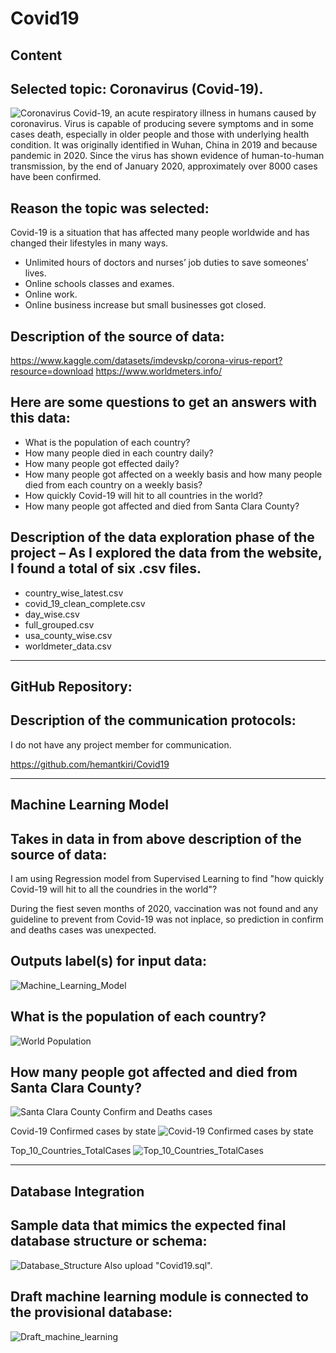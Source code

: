 # Covid19

## Content
## Selected topic: Coronavirus (Covid-19).

![Coronavirus](Coronavirus.jpeg)
Covid-19, an acute respiratory illness in humans caused by coronavirus. Virus is capable of producing severe symptoms and in some cases death,
especially in older people and those with underlying health condition. It was originally identified in Wuhan, China in 2019 and because pandemic in 2020.
Since the virus has shown evidence of human-to-human transmission, by the end of January 2020, approximately over 8000 cases have been confirmed.

## Reason the topic was selected:
Covid-19 is a situation that has affected many people worldwide and has changed their lifestyles in many ways.
* Unlimited hours of doctors and nurses’ job duties to save someones' lives.
* Online schools classes and exames.
* Online work.
* Online business increase but small businesses got closed.


## Description of the source of data: 
https://www.kaggle.com/datasets/imdevskp/corona-virus-report?resource=download
https://www.worldmeters.info/

## Here are some questions to get an answers with this data:

* What is the population of each country?
* How many people died in each country daily?
* How many people got effected daily?
* How many people got affected on a weekly basis and how many people died from each country on a weekly basis?
* How quickly Covid-19 will hit to all countries in the world?
* How many people got affected and died from Santa Clara County?

## Description of the data exploration phase of the project – As I explored the data from the website, I found a total of six .csv files.
 * country_wise_latest.csv
 * covid_19_clean_complete.csv
 * day_wise.csv
 * full_grouped.csv
 * usa_county_wise.csv
 * worldmeter_data.csv


----------------------------------------------------------------------------------------------------------------
## GitHub Repository:
   	
## Description of the communication protocols:
I do not have any project member for communication.

https://github.com/hemantkiri/Covid19

----------------------------------------------------------------------------------------------------------------	
## Machine Learning Model

## Takes in data in from above description of the source of data:
I am using Regression model from Supervised Learning to find "how quickly Covid-19 will hit to all the coundries in the world"?

During the fiest seven months of 2020, vaccination was not found and any guideline to prevent from Covid-19 was not inplace,
so prediction in confirm and deaths cases was unexpected.

## Outputs label(s) for input data:
![Machine_Learning_Model](Machine_Learning_Model.png)

## What is the population of each country?
![World Population](World_Population.png)

## How many people got affected and died from Santa Clara County?
![Santa Clara County Confirm and Deaths cases](Santa_Clara_Confirm_and_Deaths.png)

Covid-19 Confirmed cases by state
![Covid-19 Confirmed cases by state](Covid19_Confirmed_cases_by_state.png)

Top_10_Countries_TotalCases
![Top_10_Countries_TotalCases](Top_10_Countries_TotalCases.png)

----------------------------------------------------------------------------------------------------------------
## Database Integration

## Sample data that mimics the expected final database structure or schema:
![Database_Structure](Database_Structure.png)
Also upload "Covid19.sql".

## Draft machine learning module is connected to the provisional database:
![Draft_machine_learning](Draft_machine_learning.png)

